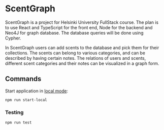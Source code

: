 # ScentGraph

ScentGraph is a project for Helsinki University FullStack course. The plan is to use React and TypeScript for the front end, Node for the backend and Neo4J for graph database. The database queries will be done using Cypher.

In ScentGraph users can add scents to the database and pick them for their collections. The scents can belong to various categories, and can be described by having certain notes. The relations of users and scents, different scent categories and their notes can be visualized in a graph form.


## Commands

Start application in [local mode](http://localhost:3001/):
```
npm run start-local
```

### Testing

```
npm run test
```


